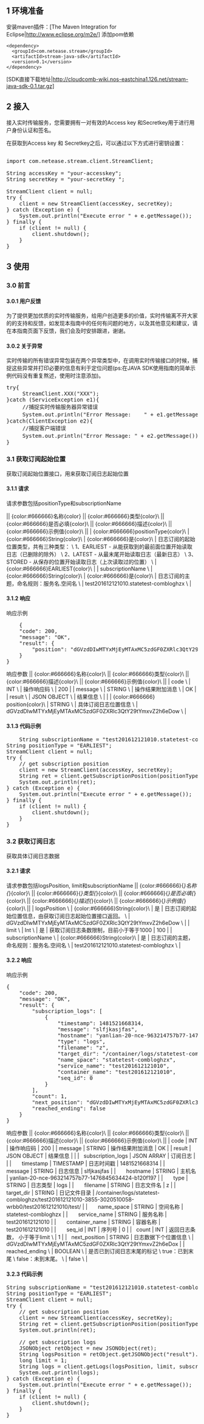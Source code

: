 ## 1 环境准备

安装maven插件：[The Maven Integration for Eclipse|http://www.eclipse.org/m2e/]
添加pom依赖

    <dependency>
      <groupId>com.netease.stream</groupId>
      <artifactId>stream-java-sdk</artifactId>
      <version>0.1</version>
    </dependency>

[SDK直接下载地址|http://cloudcomb-wiki.nos-eastchina1.126.net/stream-java-sdk-0.1.tar.gz]


## 2 接入

接入实时传输服务，您需要拥有一对有效的Access key 和Secretkey用于进行用户身份认证和签名。

在获取到Access key 和 Secretkey之后，可以通过以下方式进行密钥设置：

<pre>

import com.netease.stream.client.StreamClient;

String accessKey = "your-accesskey";
String secretKey = "your-secretKey ";

StreamClient client = null;
try {
    client = new StreamClient(accessKey, secretKey);
} catch (Exception e) {
    System.out.println("Execute error " + e.getMessage());
} finally {
    if (client != null) {
        client.shutdown();
    }
}     
</pre>

## 3 使用

### 3.0 前言

#### 3.0.1 用户反馈

为了提供更加优质的实时传输服务，给用户创造更多的价值，实时传输离不开大家的的支持和反馈，如发现本指南中的任何有问题的地方，以及其他意见和建议，请在本指南页面下反馈，我们会及时安排跟进，谢谢。


#### 3.0.2 关于异常

实时传输的所有错误异常包装在两个异常类型中，在调用实时传输接口的时候，捕捉这些异常并打印必要的信息有利于定位问题(ps:在JAVA SDK使用指南的简单示例代码没有重复熬述，使用时注意添加)。

<pre>
try{
     StreamClient.XXX("XXX");
}catch (ServiceException e1){
     //捕捉实时传输服务器异常错误
     System.out.println("Error Message:    " + e1.getMessage());    //错误描述信息
}catch(ClientException e2){
     //捕捉客户端错误
     System.out.println("Error Message: " + e2.getMessage());       //客户端错误信息
}
</pre>

### 3.1 获取订阅起始位置

获取订阅起始位置接口，用来获取订阅日志起始位置

#### 3.1.1 请求

请求参数包括positionType和subscriptionName


|| {color:#666666}名称{color} || {color:#666666}类型{color}\\ || {color:#666666}是否必填{color}\\ || {color:#666666}描述{color}\\ || {color:#666666}示例值{color}\\ ||
| {color:#666666}positionType{color}\\ | {color:#666666}String{color}\\ | {color:#666666}是{color}\\ | 日志订阅的起始位置类型，共有三种类型： \\
1、EARLIEST - 从能获取到的最前面位置开始读取日志（已删除的除外） \\
2、LATEST - 从最末尾开始读取日志（最新日志） \\
3、STORED - 从保存的位置开始读取日志（上次读取过的位置） \\ | {color:#666666}EARLIEST{color}\\ |
| subscriptionName \\ | {color:#666666}String{color}\\ | {color:#666666}是{color}\\ | 日志订阅的主题，命名规则：服务名.空间名 \\ | test201612121010.statetest-combloghzx \\ |

#### 3.1.2 响应

响应示例
<pre>
	{
    "code": 200,
    "message": "OK",
    "result": {
        "position": "dGVzdDIwMTYxMjEyMTAxMC5zdGF0ZXRlc3QtY29tYmxvZ2h6eDow"
    }
}
</pre>

响应参数
|| {color:#666666}名称{color}\\ || {color:#666666}类型{color}\\ || {color:#666666}描述{color}\\ || {color:#666666}示例值{color}\\ ||
| code \\ | INT \\ | 操作响应码 \\ | 200 |
| message \\ | STRING \\ | 操作结果附加消息 \\ | OK |
| result \\ | JSON OBJECT \\ | 结果信息 \\ | |
| {color:#666666}&nbsp; &nbsp; position{color}\\ | STRING \\ | 具体订阅日志位置信息 \\ | dGVzdDIwMTYxMjEyMTAxMC5zdGF0ZXRlc3QtY29tYmxvZ2h6eDow \\ |


#### 3.1.3 代码示例
<pre>
	String subscriptionName = "test201612121010.statetest-combloghzx";
String positionType = "EARLIEST";
StreamClient client = null;
try {
    // get subscription position
    client = new StreamClient(accessKey, secretKey);
    String ret = client.getSubscriptionPosition(positionType, subscriptionName);
    System.out.println(ret);
} catch (Exception e) {
    System.out.println("Execute error " + e.getMessage());
} finally {
    if (client != null) {
        client.shutdown();
    }
}
</pre>

### 3.2 获取订阅日志

获取具体订阅日志数据


#### 3.2.1&nbsp;请求

请求参数包括logsPosition, limit和subscriptionName
|| {color:#666666}{*}名称{*}{color}\\ || {color:#666666}{*}类型{*}{color}\\ || {color:#666666}{*}是否必填{*}{color}\\ || {color:#666666}{*}描述{*}{color}\\ || {color:#666666}{*}示例值{*}{color}\\ ||
| logsPosition \\ | {color:#666666}String{color}\\ | 是 | 日志订阅的起始位置信息，由获取订阅日志起始位置接口返回。 \\ | dGVzdDIwMTYxMjEyMTAxMC5zdGF0ZXRlc3QtY29tYmxvZ2h6eDow \\ |
| limit \\ | Int \\ | 是 | 获取订阅日志条数限制，目前小于等于1000 | 100 |
| subscriptionName \\ | {color:#666666}String{color}\\ | 是 | 日志订阅的主题，命名规则：服务名.空间名 \\ | test201612121010.statetest-combloghzx \\ |

#### 3.2.2 响应

响应示例
<pre>
{
    "code": 200,
    "message": "OK",
    "result": {
        "subscription_logs": [
            {
                "timestamp": 1481521668314,
                "message": "slfjkasjfas",
                "hostname": "yanlian-20-nce-963214757b77-1476845634424-b120f197",
                "type": "logs",
                "filename": "z",
                "target_dir": "/container/logs/statetest-combloghzx/test201612121010-3855-3020510058-wrbb0/test201612121010/test/",
                "name_space": "statetest-combloghzx",
                "service_name": "test201612121010",
                "container_name": "test201612121010",
                "seq_id": 0
            }
        ],
        "count": 1,
        "next_position": "dGVzdDIwMTYxMjEyMTAxMC5zdGF0ZXRlc3QtY29tYmxvZ2h6eDox",
        "reached_ending": false
    }
}
</pre>
响应参数
|| {color:#666666}名称{color}\\ || {color:#666666}类型{color}\\ || {color:#666666}描述{color}\\ || {color:#666666}示例值{color}\\ ||
| code | INT | 操作响应码 | 200 |
| message | STRING | 操作结果附加消息 | OK |
| result | JSON OBJECT | 结果信息 | |
| &nbsp; subscription_logs | JSON ARRAY | 订阅日志 | |
| &nbsp; &nbsp; &nbsp; timestamp | TIMESTAMP | 日志时间戳 | 1481521668314 |
| &nbsp; &nbsp; &nbsp; message | STRING | 日志信息 | slfjkasjfas |
| &nbsp; &nbsp; &nbsp; hostname | STRING | 主机名 | yanlian-20-nce-963214757b77-1476845634424-b120f197 |
| &nbsp; &nbsp; &nbsp; type | STRING | 日志类型 | logs |
| &nbsp; &nbsp; &nbsp; filename | STRING | 日志文件名 | z |
| &nbsp; &nbsp; &nbsp; target_dir | STRING | 日记文件目录 | /container/logs/statetest-combloghzx/test201612121010-3855-3020510058-wrbb0/test201612121010/test/ |
| &nbsp; &nbsp; &nbsp; name_space | STRING | 空间名称 | statetest-combloghzx |
| &nbsp; &nbsp; &nbsp; service_name | STRING | 服务名称 | test201612121010 |
| &nbsp; &nbsp; &nbsp; container_name | STRING | 容器名称 | test201612121010 |
| &nbsp; &nbsp; &nbsp; seq_id | INT | 序列号 | 0 |
| &nbsp; count | INT | 返回日志条数， 小于等于limit \\ | 1 |
| &nbsp; next_position | STRING | 日志数据下个位置信息 \\ | dGVzdDIwMTYxMjEyMTAxMC5zdGF0ZXRlc3QtY29tYmxvZ2h6eDox |
| &nbsp; reached_ending \\ | BOOLEAN \\ | 是否已到订阅日志末尾的标记 \\
true：已到末尾 \\
false：未到末尾。 \\ | false \\ |

#### 3.2.3 代码示例
<pre>
String subscriptionName = "test201612121010.statetest-combloghzx";
String positionType = "EARLIEST";
StreamClient client = null;
try {
    // get subscription position
    client = new StreamClient(accessKey, secretKey);
    String ret = client.getSubscriptionPosition(positionType, subscriptionName);
    System.out.println(ret);

    // get subscription logs
    JSONObject retObject = new JSONObject(ret);
    String logsPosition = retObject.getJSONObject("result").getString("position");
    long limit = 1;
    String logs = client.getLogs(logsPosition, limit, subscriptionName);
    System.out.println(logs);
} catch (Exception e) {
    System.out.println("Execute error " + e.getMessage());
} finally {
    if (client != null) {
        client.shutdown();
    }
}
</pre>
